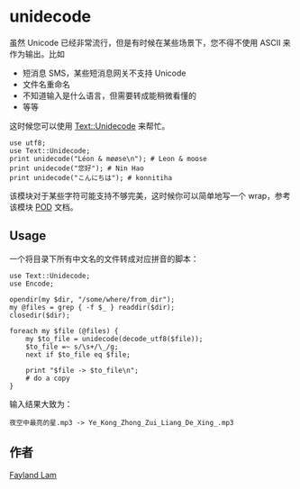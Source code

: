 # unidecode

虽然 Unicode 已经非常流行，但是有时候在某些场景下，您不得不使用 ASCII 来作为输出。比如

  * 短消息 SMS，某些短消息网关不支持 Unicode
  * 文件名重命名
  * 不知道输入是什么语言，但需要转成能稍微看懂的
  * 等等

这时候您可以使用 [Text::Unidecode](https://metacpan.org/pod/Text::Unidecode) 来帮忙。

    use utf8;
    use Text::Unidecode;
    print unidecode("Léon & møøse\n"); # Leon & moose
    print unidecode("您好"); # Nin Hao
    print unidecode("こんにちは"); # konnitiha

该模块对于某些字符可能支持不够完美，这时候你可以简单地写一个 wrap，参考该模块 [POD](https://metacpan.org/pod/Text::Unidecode) 文档。

## Usage

一个将目录下所有中文名的文件转成对应拼音的脚本：

    use Text::Unidecode;
    use Encode;

    opendir(my $dir, "/some/where/from_dir");
    my @files = grep { -f $_ } readdir($dir);
    closedir($dir);

    foreach my $file (@files) {
        my $to_file = unidecode(decode_utf8($file));
        $to_file =~ s/\s+/\_/g;
        next if $to_file eq $file;

        print "$file -> $to_file\n";
        # do a copy
    }

输入结果大致为：

    夜空中最亮的星.mp3 -> Ye_Kong_Zhong_Zui_Liang_De_Xing_.mp3

## 作者
[Fayland Lam](http://fayland.me/)